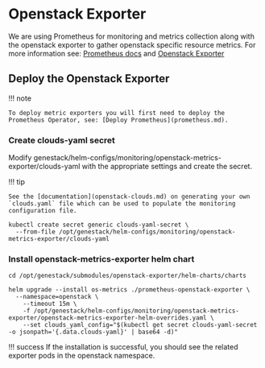 # Openstack Exporter

We are using Prometheus for monitoring and metrics collection along with the openstack exporter to gather openstack specific resource metrics.
For more information see: [Prometheus docs](https://prometheus.io) and [Openstack Exporter](https://github.com/openstack-exporter/openstack-exporter)

## Deploy the Openstack Exporter

!!! note

    To deploy metric exporters you will first need to deploy the Prometheus Operator, see: [Deploy Prometheus](prometheus.md).

### Create clouds-yaml secret

Modify genestack/helm-configs/monitoring/openstack-metrics-exporter/clouds-yaml with the appropriate settings and create the secret.

!!! tip

    See the [documentation](openstack-clouds.md) on generating your own `clouds.yaml` file which can be used to populate the monitoring configuration file.

``` shell
kubectl create secret generic clouds-yaml-secret \
  --from-file /opt/genestack/helm-configs/monitoring/openstack-metrics-exporter/clouds-yaml
```

### Install openstack-metrics-exporter helm chart

``` shell
cd /opt/genestack/submodules/openstack-exporter/helm-charts/charts

helm upgrade --install os-metrics ./prometheus-openstack-exporter \
  --namespace=openstack \
    --timeout 15m \
    -f /opt/genestack/helm-configs/monitoring/openstack-metrics-exporter/openstack-metrics-exporter-helm-overrides.yaml \
    --set clouds_yaml_config="$(kubectl get secret clouds-yaml-secret -o jsonpath='{.data.clouds-yaml}' | base64 -d)"
```

!!! success
    If the installation is successful, you should see the related exporter pods in the openstack namespace.
